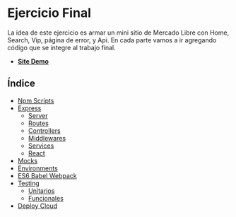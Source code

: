 # Ejercicio Final
La idea de este ejercicio es armar un mini sitio de Mercado Libre con Home, Search, Vip, página de error, y Api.
En cada parte vamos a ir agregando código que se integre al trabajo final.
- **[Site Demo](https://workshop-node.herokuapp.com/)**

## Índice 
- [Npm Scripts](https://github.com/fallemand/workshop-nodejs/tree/master/tp/parts/part1) 
- [Express](https://github.com/fallemand/workshop-nodejs/tree/master/tp/parts/part2) 
    * [Server](https://github.com/fallemand/workshop-nodejs/tree/master/tp/parts/part2#a-configurar-server)
    * [Routes](https://github.com/fallemand/workshop-nodejs/tree/master/tp/parts/part2#b-router)
    * [Controllers](https://github.com/fallemand/workshop-nodejs/tree/master/tp/parts/part2#c-controllers)
    * [Middlewares](https://github.com/fallemand/workshop-nodejs/tree/master/tp/parts/part2#d-middleware)
    * [Services](https://github.com/fallemand/workshop-nodejs/tree/master/tp/parts/part2#e-services)
    * [React](https://github.com/fallemand/workshop-nodejs/tree/master/tp/parts/part2#f-react)
- [Mocks](https://github.com/fallemand/workshop-nodejs/tree/master/tp/parts/part3) 
- [Environments](https://github.com/fallemand/workshop-nodejs/tree/master/tp/parts/part4) 
- [ES6 Babel Webpack](https://github.com/fallemand/workshop-nodejs/tree/master/tp/parts/part5) 
- [Testing](https://github.com/fallemand/workshop-nodejs/tree/master/tp/parts/part6) 
    * [Unitarios](https://github.com/fallemand/workshop-nodejs/blob/master/tp/parts/part6#a-tests-unitarios-mocha)
    * [Funcionales](https://github.com/fallemand/workshop-nodejs/blob/master/tp//parts/part6#b-tests-funcionales-nightwatchjs)
- [Deploy Cloud](https://github.com/fallemand/workshop-nodejs/tree/master/tp/parts/part7) 
